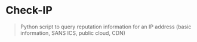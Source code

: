 # Check-IP

> Python script to query reputation information for an IP address (basic information, SANS ICS, public cloud, CDN)
